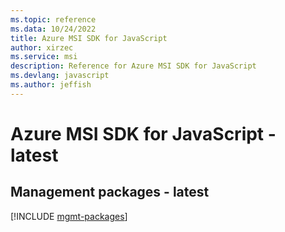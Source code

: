 ```yaml
---
ms.topic: reference
ms.data: 10/24/2022
title: Azure MSI SDK for JavaScript
author: xirzec
ms.service: msi
description: Reference for Azure MSI SDK for JavaScript
ms.devlang: javascript
ms.author: jeffish
---
```

# Azure MSI SDK for JavaScript - latest

## Management packages - latest
[!INCLUDE [mgmt-packages](msi-mgmt-index.md)]